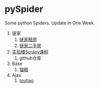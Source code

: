 # pySpider
Some python Spiders. Update In One Week.
1. 链家
   1. [链家租房](lianjia/lianjiaRent.py)
   2. [链家二手房](lianjiaSecond.py)
2. [实验楼Scrapy课程](shiyanlou/readme.md)
   1. github仓库
3. Base
   1. [猫眼](Base/Maoyan.md)
4. Ajax
   1. [toutiao](Ajax/toutiao.py)

